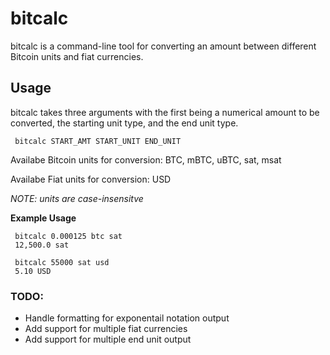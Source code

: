 # bitcalc

bitcalc is a command-line tool for converting an amount between
different Bitcoin units and fiat currencies.

## Usage

bitcalc takes three arguments with the first being a 
numerical amount to be converted, the starting unit type, 
and the end unit type.

``` 
 bitcalc START_AMT START_UNIT END_UNIT
```

Availabe Bitcoin units for conversion: BTC, mBTC, uBTC, sat, msat

Availabe Fiat units for conversion: USD

*NOTE: units are case-insensitve*

**Example Usage**

```
 bitcalc 0.000125 btc sat
 12,500.0 sat

 bitcalc 55000 sat usd
 5.10 USD 
```

### TODO:

* Handle formatting for exponentail notation output 
* Add support for multiple fiat currencies
* Add support for multiple end unit output

